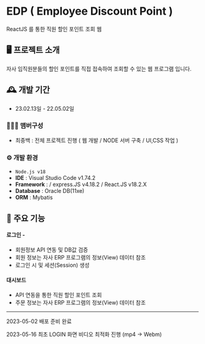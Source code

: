 # EDP ( Employee Discount Point )
ReactJS 를 통한 직원 할인 포인트 조회 웹


## 🖥️ 프로젝트 소개
자사 임직원분들의 할인 포인트를 직접 접속하여 조회할 수 있는 웹 프로그램 입니다.
<br>

## 🕰️ 개발 기간
* 23.02.13일 - 22.05.02일

### 🧑‍🤝‍🧑 맴버구성
 - 최중백 : 전체 프로젝트 진행 ( 웹 개발 / NODE 서버 구축 / UI,CSS 작업 )
### ⚙️ 개발 환경
- `Node.js v18`
- **IDE** : Visual Studio Code v1.74.2
- **Framework** :  / express.JS v4.18.2 / React.JS v18.2.X
- **Database** : Oracle DB(11xe)
- **ORM** : Mybatis

## 📌 주요 기능
#### 로그인 - 
<!-- <a href="https://github.com/chaehyuenwoo/SpringBoot-Project-MEGABOX/wiki/%EC%A3%BC%EC%9A%94-%EA%B8%B0%EB%8A%A5-%EC%86%8C%EA%B0%9C(Login)" >상세보기 - WIKI 이동</a> -->
- 회원정보 API 연동 및 DB값 검증
- 회원 정보는 자사 ERP 프로그램의 정보(View) 데이터 참조
- 로그인 시 및 세션(Session) 생성
#### 대시보드
- API 연동을 통한 직원 할인 포인트 조회
- 주문 정보는 자사 ERP 프로그램의 정보(View) 데이터 참조

___
2023-05-02 배포 준비 완료

2023-05-16 최초 LOGIN 화면 비디오 최적화 진행 (mp4 -> Webm)

